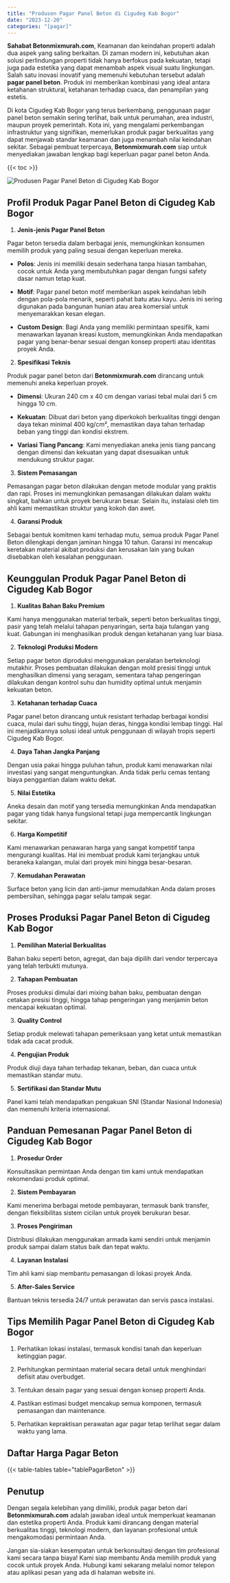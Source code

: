 ```yaml
---
title: "Produsen Pagar Panel Beton di Cigudeg Kab Bogor"
date: "2023-12-20"
categories: "[pagar]"
---
```


**Sahabat Betonmixmurah.com**, Keamanan dan keindahan properti adalah dua aspek yang saling berkaitan. Di zaman modern ini, kebutuhan akan solusi perlindungan properti tidak hanya berfokus pada kekuatan, tetapi juga pada estetika yang dapat menambah aspek visual suatu lingkungan. Salah satu inovasi inovatif yang memenuhi kebutuhan tersebut adalah **pagar panel beton**. Produk ini memberikan kombinasi yang ideal antara ketahanan struktural, ketahanan terhadap cuaca, dan penampilan yang estetis.  

Di kota Cigudeg Kab Bogor yang terus berkembang, penggunaan pagar panel beton semakin sering terlihat, baik untuk perumahan, area industri, maupun proyek pemerintah. Kota ini, yang mengalami perkembangan infrastruktur yang signifikan, memerlukan produk pagar berkualitas yang dapat menjawab standar keamanan dan juga menambah nilai keindahan sekitar. Sebagai pembuat terpercaya, **Betonmixmurah.com** siap untuk menyediakan jawaban lengkap bagi keperluan pagar panel beton Anda.

{{< toc >}}

![Produsen Pagar Panel Beton di Cigudeg Kab Bogor](/images/pagar/pagar-beton-09.jpg)

## Profil Produk Pagar Panel Beton di Cigudeg Kab Bogor

1. **Jenis-jenis Pagar Panel Beton**  

Pagar beton tersedia dalam berbagai jenis, memungkinkan konsumen memilih produk yang paling sesuai dengan keperluan mereka.  

- **Polos**: Jenis ini memiliki desain sederhana tanpa hiasan tambahan, cocok untuk Anda yang membutuhkan pagar dengan fungsi safety dasar namun tetap kuat.  

- **Motif**: Pagar panel beton motif memberikan aspek keindahan lebih dengan pola-pola menarik, seperti pahat batu atau kayu. Jenis ini sering digunakan pada bangunan hunian atau area komersial untuk menyemarakkan kesan elegan.  

- **Custom Design**: Bagi Anda yang memiliki permintaan spesifik, kami menawarkan layanan kreasi kustom, memungkinkan Anda mendapatkan pagar yang benar-benar sesuai dengan konsep properti atau identitas proyek Anda.  

2. **Spesifikasi Teknis**  

Produk pagar panel beton dari **Betonmixmurah.com** dirancang untuk memenuhi aneka keperluan proyek.  

- **Dimensi**: Ukuran 240 cm x 40 cm dengan variasi tebal mulai dari 5 cm hingga 10 cm.  

- **Kekuatan**: Dibuat dari beton yang diperkokoh berkualitas tinggi dengan daya tekan minimal 400 kg/cm², memastikan daya tahan terhadap beban yang tinggi dan kondisi ekstrem.  

- **Variasi Tiang Pancang**: Kami menyediakan aneka jenis tiang pancang dengan dimensi dan kekuatan yang dapat disesuaikan untuk mendukung struktur pagar.  

3. **Sistem Pemasangan**  

Pemasangan pagar beton dilakukan dengan metode modular yang praktis dan rapi. Proses ini memungkinkan pemasangan dilakukan dalam waktu singkat, bahkan untuk proyek berukuran besar. Selain itu, instalasi oleh tim ahli kami memastikan struktur yang kokoh dan awet.  

4. **Garansi Produk**  

Sebagai bentuk komitmen kami terhadap mutu, semua produk Pagar Panel Beton dilengkapi dengan jaminan hingga 10 tahun. Garansi ini mencakup keretakan material akibat produksi dan kerusakan lain yang bukan disebabkan oleh kesalahan penggunaan.

## Keunggulan Produk Pagar Panel Beton di Cigudeg Kab Bogor 

1. **Kualitas Bahan Baku Premium**  

Kami hanya menggunakan material terbaik, seperti beton berkualitas tinggi, pasir yang telah melalui tahapan penyaringan, serta baja tulangan yang kuat. Gabungan ini menghasilkan produk dengan ketahanan yang luar biasa.  

2. **Teknologi Produksi Modern**  

Setiap pagar beton diproduksi menggunakan peralatan berteknologi mutakhir. Proses pembuatan dilakukan dengan mold presisi tinggi untuk menghasilkan dimensi yang seragam, sementara tahap pengeringan dilakukan dengan kontrol suhu dan humidity optimal untuk menjamin kekuatan beton.  

3. **Ketahanan terhadap Cuaca**  

Pagar panel beton dirancang untuk resistant terhadap berbagai kondisi cuaca, mulai dari suhu tinggi, hujan deras, hingga kondisi lembap tinggi. Hal ini menjadikannya solusi ideal untuk penggunaan di wilayah tropis seperti Cigudeg Kab Bogor.  

4. **Daya Tahan Jangka Panjang**  

Dengan usia pakai hingga puluhan tahun, produk kami menawarkan nilai investasi yang sangat menguntungkan. Anda tidak perlu cemas tentang biaya penggantian dalam waktu dekat.  

5. **Nilai Estetika**  

Aneka desain dan motif yang tersedia memungkinkan Anda mendapatkan pagar yang tidak hanya fungsional tetapi juga mempercantik lingkungan sekitar.  

6. **Harga Kompetitif**  

Kami menawarkan penawaran harga yang sangat kompetitif tanpa mengurangi kualitas. Hal ini membuat produk kami terjangkau untuk beraneka kalangan, mulai dari proyek mini hingga besar-besaran.  

7. **Kemudahan Perawatan**  

Surface beton yang licin dan anti-jamur memudahkan Anda dalam proses pembersihan, sehingga pagar selalu tampak segar.

## Proses Produksi Pagar Panel Beton di Cigudeg Kab Bogor

1. **Pemilihan Material Berkualitas**  

Bahan baku seperti beton, agregat, dan baja dipilih dari vendor terpercaya yang telah terbukti mutunya.

2. **Tahapan Pembuatan**  

Proses produksi dimulai dari mixing bahan baku, pembuatan dengan cetakan presisi tinggi, hingga tahap pengeringan yang menjamin beton mencapai kekuatan optimal.

3. **Quality Control**  

Setiap produk melewati tahapan pemeriksaan yang ketat untuk memastikan tidak ada cacat produk.

4. **Pengujian Produk**  

Produk diuji daya tahan terhadap tekanan, beban, dan cuaca untuk memastikan standar mutu.

5. **Sertifikasi dan Standar Mutu**  

Panel kami telah mendapatkan pengakuan SNI (Standar Nasional Indonesia) dan memenuhi kriteria internasional.

## Panduan Pemesanan Pagar Panel Beton di Cigudeg Kab Bogor

1. **Prosedur Order**  

Konsultasikan permintaan Anda dengan tim kami untuk mendapatkan rekomendasi produk optimal.

2. **Sistem Pembayaran**  

Kami menerima berbagai metode pembayaran, termasuk bank transfer, dengan fleksibilitas sistem cicilan untuk proyek berukuran besar.

3. **Proses Pengiriman**  

Distribusi dilakukan menggunakan armada kami sendiri untuk menjamin produk sampai dalam status baik dan tepat waktu.

4. **Layanan Instalasi**  

Tim ahli kami siap membantu pemasangan di lokasi proyek Anda.

5. **After-Sales Service**  

Bantuan teknis tersedia 24/7 untuk perawatan dan servis pasca instalasi.

## Tips Memilih Pagar Panel Beton di Cigudeg Kab Bogor

1. Perhatikan lokasi instalasi, termasuk kondisi tanah dan keperluan ketinggian pagar.  

2. Perhitungkan permintaan material secara detail untuk menghindari defisit atau overbudget.  

3. Tentukan desain pagar yang sesuai dengan konsep properti Anda.  

4. Pastikan estimasi budget mencakup semua komponen, termasuk pemasangan dan maintenance.  

5. Perhatikan kepraktisan perawatan agar pagar tetap terlihat segar dalam waktu yang lama.

## Daftar Harga Pagar Beton

{{< table-tables table="tablePagarBeton" >}}

## Penutup

Dengan segala kelebihan yang dimiliki, produk pagar beton dari **Betonmixmurah.com** adalah jawaban ideal untuk memperkuat keamanan dan estetika properti Anda. Produk kami dirancang dengan material berkualitas tinggi, teknologi modern, dan layanan profesional untuk mengakomodasi permintaan Anda.  

Jangan sia-siakan kesempatan untuk berkonsultasi dengan tim profesional kami secara tanpa biaya! Kami siap membantu Anda memilih produk yang cocok untuk proyek Anda. Hubungi kami sekarang melalui nomor telepon atau aplikasi pesan yang ada di halaman website ini.